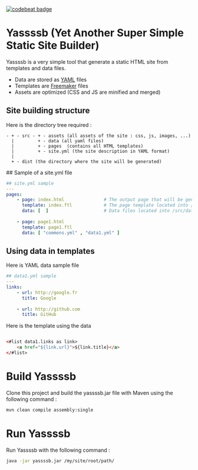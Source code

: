[![codebeat badge](https://codebeat.co/badges/6d96fec7-fc34-43c7-87ff-408fc04e329d)](https://codebeat.co/projects/github-com-yassssb-yassssb-master)

# Yassssb (Yet Another Super Simple Static Site Builder)

Yassssb is a very simple tool that generate a static HTML site from templates and data files.

- Data are stored as [YAML](http://www.yaml.org/spec/1.2/spec.html) files
- Templates are [Freemaker](https://freemarker.apache.org/) files
- Assets are optimized (CSS and JS are minified and merged)


## Site building structure 

Here is the directory tree required :

```
- + - src - + - assets (all assets of the site : css, js, images, ...)
  |         + - data (all yaml files)
  |         + - pages  (contains all HTML templates)
  |         + - site.yml (the site description in YAML format)
  |    
  + - dist (the directory where the site will be generated)
```


## Sample of a site.yml file

``` yaml
## site.yml sample
---
pages:
    - page: index.html               # The output page that will be generated into /dist directory 
      template: index.ftl            # The page template located into /src/pages/
      data: [  ]                     # Data files located into /src/data/
    
    - page: page1.html
      template: page1.ftl
      data: [ "commons.yml" , "data1.yml" ]
```

## Using data in templates

Here is YAML data sample file 

``` yaml
## data1.yml sample
---
links:
    - url: http://google.fr
      title: Google
   
    - url: http://github.com
      title: GitHub
```

Here is the template using the data
``` html

<#list data1.links as link>
    <a href="${link.url}">${link.title}</a>
</#list>
```
 

# Build Yassssb

Clone this project and build the yassssb.jar file with Maven using the following command :
``` sh
mvn clean compile assembly:single
```

# Run Yassssb

Run Yassssb with the following command :
``` sh
java -jar yassssb.jar /my/site/root/path/
```


      

